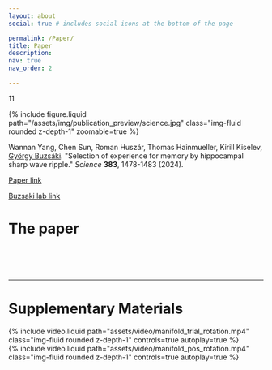 ```yaml
---
layout: about
social: true # includes social icons at the bottom of the page

permalink: /Paper/
title: Paper
description: 
nav: true
nav_order: 2

---
```

11

<div class="row mt-3">
    <div class="col-sm mt-3 mt-md-0">
        {% include figure.liquid path="/assets/img/publication_preview/science.jpg" class="img-fluid rounded z-depth-1" zoomable=true %}
    </div>
    <div class="col-sm mt-3 mt-md-0">
    </div>
    <div class="col-sm mt-3 mt-md-0">
    </div>
</div>



Wannan Yang, Chen Sun, Roman Huszár, Thomas Hainmueller, Kirill Kiselev, [György Buzsáki](https://buzsakilab.com/wp/buzsaki/). 
"Selection of experience for memory by hippocampal sharp wave ripple." _Science_ **383**, 1478-1483 (2024).

[Paper link](https://www.science.org/doi/10.1126/science.adk8261)

[Buzsaki lab link](https://buzsakilab.com/wp/publications/)

# The paper

<object data="../assets//main.pdf" width="1000" height="1000" type='application/pdf'></object>

<br />
<br />
<br />

---

# Supplementary Materials 
<object data="../assets//sm.pdf" width="1000" height="1000" type='application/pdf'></object>



<div class="row mt-3">
    <div class="col-sm mt-3 mt-md-0">
        {% include video.liquid path="assets/video/manifold_trial_rotation.mp4" class="img-fluid rounded z-depth-1" controls=true autoplay=true %}
    </div>
    <div class="col-sm mt-3 mt-md-0">
    </div>
</div>

<div class="row mt-3">
    <div class="col-sm mt-3 mt-md-0">
        {% include video.liquid path="assets/video/manifold_pos_rotation.mp4" class="img-fluid rounded z-depth-1" controls=true autoplay=true %}
    </div>
    <div class="col-sm mt-3 mt-md-0">
    </div>
</div>

